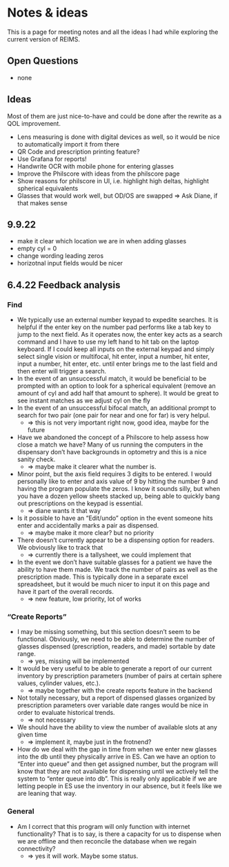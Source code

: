 # Notes & ideas

This is a page for meeting notes and all the ideas I had while exploring the current version of REIMS.

## Open Questions

- none
## Ideas

Most of them are just nice-to-have and could be done after the rewrite as a QOL improvement.

- Lens measuring is done with digital devices as well, so it would be nice to automatically import it from there
- QR Code and prescription printing feature?
- Use Grafana for reports!
- Handwrite OCR with mobile phone for entering glasses
- Improve the Philscore with ideas from the philscore page
- Show reasons for philscore in UI, i.e. highlight high deltas, highlight spherical equivalents
- Glasses that would work well, but OD/OS are swapped => Ask Diane, if that makes sense

## 9.9.22

- make it clear which location we are in when adding glasses
- empty cyl = 0
- change wording leading zeros
- horizotnal input fields would be nicer


## 6.4.22 Feedback analysis

### Find

- We typically use an external number keypad to expedite searches. It is helpful if the enter key on the number pad performs like a tab key to jump to the next field. As it operates now, the enter key acts as a search command and I have to use my left hand to hit tab on the laptop keyboard.  If I could keep all inputs on the external keypad and simply select single vision or multifocal, hit enter, input a number, hit enter, input a number, hit enter, etc. until enter brings me to the last field and then enter will trigger a search.
- In the event of an unsuccessful match, it would be beneficial to be prompted with an option to look for a spherical equivalent (remove an amount of cyl and add half that amount to sphere).  It would be great to see instant matches as we adjust cyl on the fly
- In the event of an unsuccessful bifocal match, an additional prompt to search for two pair (one pair for near and one for far) is very helpul.
    - => this is not very important right now, good idea, maybe for the future
- Have we abandoned the concept of a Philscore to help assess how close a match we have? Many of us running the computers in the dispensary don’t have backgrounds in optometry and this is a nice sanity check.
    - => maybe make it clearer what the number is.
- Minor point, but the axis field requires 3 digits to be entered. I would personally like to enter and axis value of 9 by hitting the number 9 and having the program populate the zeros. I know it sounds silly, but when you have a dozen yellow sheets stacked up, being able to quickly bang out prescriptions on the keypad is essential.
    - => diane wants it that way
- Is it possible to have an “Edit/undo” option in the event someone hits enter and accidentally marks a pair as dispensed.
    - => maybe make it more clear? but no priority
- There doesn’t currently appear to be a dispensing option for readers.  We obviously like to track that
    - => currently there is a tallysheet, we could implement that
- In the event we don’t have suitable glasses for a patient we have the ability to have them made. We track the number of pairs as well as the prescription made. This is typically done in a separate excel spreadsheet, but it would be much nicer to input it on this page and have it part of the overall records.
    - => new feature, low priority, lot of works

### “Create Reports”
- I may be missing something, but this section doesn’t seem to be functional. Obviously, we need to be able to determine the number of glasses dispensed (prescription, readers, and made) sortable by date range.
    - => yes, missing will be implemented
- It would be very useful to be able to generate a report of our current inventory by prescription parameters (number of pairs at certain sphere values, cylinder values, etc.).
    - => maybe together with the create reports feature in the backend
- Not totally necessary, but a report of dispensed glasses organized by prescription parameters over variable date ranges would be nice in order to evaluate historical trends.
    - => not necessary
- We should have the ability to view the number of available slots at any given time
    - => implement it, maybe just in the frotnend?
- How do we deal with the gap in time from when we enter new glasses into the db until they physically arrive in ES.  Can we have an option to “Enter into queue” and then get assigned number, but the program will know that they are not available for dispensing until we actively tell the system to “enter queue into db”. This is really only applicable if we are letting people in ES use the inventory in our absence, but it feels like we are leaning that way.

### General
- Am I correct that this program will only function with internet functionality?  That is to say, is there a capacity for us to dispense when we are offline and then reconcile the database when we regain connectivity?
    - => yes it will work. Maybe some status.
